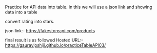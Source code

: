 Practice for API data into table.
in this we will use a json link and showing data into a table

convert rating into stars.

json link:- https://fakestoreapi.com/products


final result is as followed
Hosted URL:-  https://gauravjoshiji.github.io/practiceTableAPI03/
